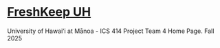 # [FreshKeep UH](https://freshkeepuh.github.io)
University of Hawaiʻi at Mānoa - ICS 414 Project Team 4 Home Page. Fall 2025
